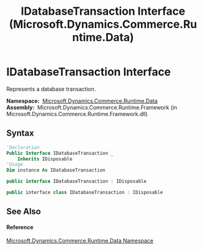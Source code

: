﻿---
title: IDatabaseTransaction Interface (Microsoft.Dynamics.Commerce.Runtime.Data)
TOCTitle: IDatabaseTransaction Interface
ms:assetid: T:Microsoft.Dynamics.Commerce.Runtime.Data.IDatabaseTransaction
ms:mtpsurl: https://technet.microsoft.com/en-us/library/microsoft.dynamics.commerce.runtime.data.idatabasetransaction(v=AX.60)
ms:contentKeyID: 65321061
ms.date: 05/18/2015
mtps_version: v=AX.60
f1_keywords:
- Microsoft.Dynamics.Commerce.Runtime.Data.IDatabaseTransaction
dev_langs:
- CSharp
- C++
- VB
---

# IDatabaseTransaction Interface

Represents a database transaction.

**Namespace:**  [Microsoft.Dynamics.Commerce.Runtime.Data](microsoft-dynamics-commerce-runtime-data-namespace.md)  
**Assembly:**  Microsoft.Dynamics.Commerce.Runtime.Framework (in Microsoft.Dynamics.Commerce.Runtime.Framework.dll)

## Syntax

``` vb
'Declaration
Public Interface IDatabaseTransaction _
    Inherits IDisposable
'Usage
Dim instance As IDatabaseTransaction
```

``` csharp
public interface IDatabaseTransaction : IDisposable
```

``` c++
public interface class IDatabaseTransaction : IDisposable
```

## See Also

#### Reference

[Microsoft.Dynamics.Commerce.Runtime.Data Namespace](microsoft-dynamics-commerce-runtime-data-namespace.md)

